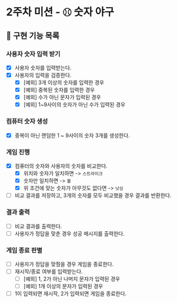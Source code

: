 # 2주차 미션 - ⚾︎ 숫자 야구

## 🚀 구현 기능 목록

### 사용자 숫자 입력 받기

- [x] 사용자 숫자를 입력받는다.
- [x] 사용자의 입력을 검증한다.
  - [x] [예외] 3개 이상의 숫자를 입력한 경우
  - [x] [예외] 중복된 숫자를 입력한 경우
  - [x] [예외] 수가 아닌 문자가 입력된 경우
  - [x] [예외] 1~9사이의 숫자가 아닌 수가 입력된 경우

### 컴퓨터 숫자 생성

- [x] 중복이 아닌 랜덤한 1 ~ 9사이의 숫자 3개를 생성한다.

### 게임 진행

- [x] 컴퓨터의 숫자와 사용자의 숫자를 비교한다.
  - [x] 위치와 숫자가 일치하면 -> `스트라이크`
  - [x] 숫자만 일치하면 -> `볼`
  - [x] 위 조건에 맞는 숫자가 아무것도 없다면 -> `낫싱`
- [ ] 비교 결과를 저장하고, 3개의 숫자를 모두 비교했을 경우 결과를 반환한다.

### 결과 출력

- [ ] 비교 결과를 출력한다.
- [ ] 사용자가 정답을 맞춘 경우 성공 메시지를 출력한다.

### 게임 종료 판별

- [ ] 사용자가 정답을 맞췄을 경우 게임을 종료한다.
- [ ] 재시작/종료 여부를 입력받는다.
    - [ ] [예외] 1, 2가 아닌 나머지 문자가 입력된 경우
    - [ ] [예외] 1개 이상의 문자가 입력된 경우
- [ ] 1이 입력되면 재시작, 2가 입력되면 게임을 종료한다.